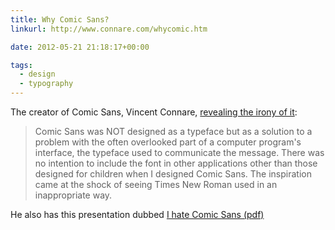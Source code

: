```yaml
---
title: Why Comic Sans?
linkurl: http://www.connare.com/whycomic.htm

date: 2012-05-21 21:18:17+00:00

tags:
  - design
  - typography
---
```


The creator of Comic Sans, Vincent Connare, [revealing the irony of it](http://www.connare.com/whycomic.htm):

> Comic Sans was NOT designed as a typeface but as a solution to a problem with the often overlooked part of a computer program's interface, the typeface used to communicate the message.
> There was no intention to include the font in other applications other than those designed for children when I designed Comic Sans. The inspiration came at the shock of seeing Times New Roman used in an inappropriate way.

He also has this presentation dubbed [I hate Comic Sans (pdf)](http://www.connare.com/ihatecomic.pdf)
